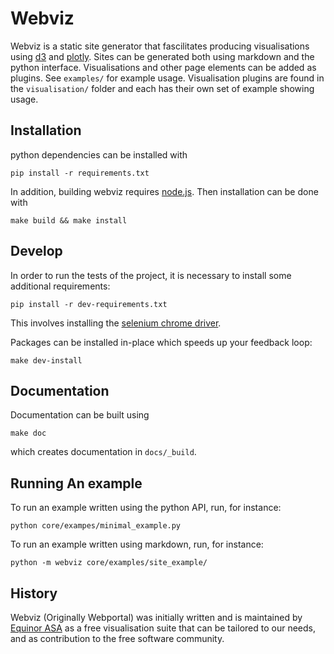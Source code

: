 # Webviz

Webviz is a static site generator that fascilitates producing visualisations
using [d3](https://d3js.org) and [plotly](https://plot.ly). Sites can be generated
both using markdown and the python interface. Visualisations and other page elements
can be added as plugins. See `examples/` for example usage. Visualisation plugins
are found in the `visualisation/` folder and each has their own set of example
showing usage.

## Installation

python dependencies can be installed with

    pip install -r requirements.txt

In addition, building webviz requires [node.js](https://nodejs.org). Then
installation can be done with

    make build && make install

## Develop

In order to run the tests of the project, it is necessary to install
some additional requirements:

    pip install -r dev-requirements.txt

This involves installing the
[selenium chrome driver](https://github.com/SeleniumHQ/selenium/wiki/ChromeDriver).

Packages can be installed in-place which speeds up your feedback loop:

    make dev-install

## Documentation

Documentation can be built using

    make doc

which creates documentation in `docs/_build`.

## Running An example

To run an example written using the python API, run, for instance:

    python core/exampes/minimal_example.py

To run an example written using markdown, run, for instance:

    python -m webviz core/examples/site_example/

## History

Webviz (Originally Webportal) was initially written and is maintained by
[Equinor ASA](http://www.equinor.com/) as a free visualisation suite that can be
tailored to our needs, and as contribution to the free software community.
